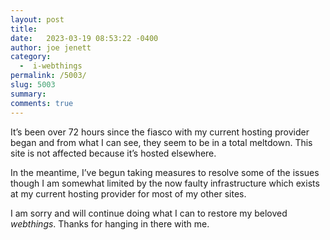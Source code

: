 ```yaml
---
layout: post
title: 
date:   2023-03-19 08:53:22 -0400
author: joe jenett
category:
  -  i-webthings
permalink: /5003/
slug: 5003
summary: 
comments: true
---
```

<p>It’s been over 72 hours since the fiasco with my current hosting provider began and from what I can see, they seem to be in a total meltdown. This site is not affected because it’s hosted elsewhere.</p>
<p>In the meantime, I’ve begun taking measures to resolve some of the issues though I am somewhat limited by the now faulty infrastructure which exists at my current hosting provider for most of my other sites.</p>
<p>I am sorry and will continue doing what I can to restore my beloved <em>webthings</em>. Thanks for hanging in there with me.</p>


<a href="https://brid.gy/publish/mastodon"></a>
